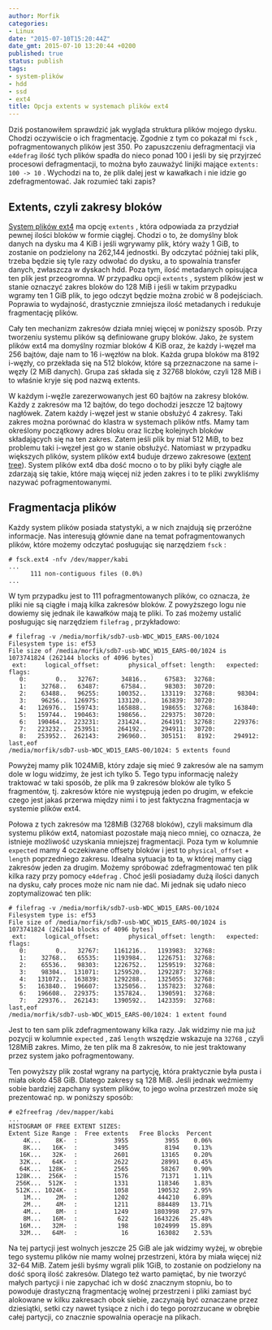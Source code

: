 ```yaml
---
author: Morfik
categories:
- Linux
date: "2015-07-10T15:20:44Z"
date_gmt: 2015-07-10 13:20:44 +0200
published: true
status: publish
tags:
- system-plików
- hdd
- ssd
- ext4
title: Opcja extents w systemach plików ext4
---
```


Dziś postanowiłem sprawdzić jak wygląda struktura plików mojego dysku. Chodzi oczywiście o ich
fragmentację. Zgodnie z tym co pokazał mi `fsck` , pofragmentowanych plików jest 350. Po
zapuszczeniu defragmentacji via `e4defrag` ilość tych plików spadła do nieco ponad 100 i jeśli by
się przyjrzeć procesowi defragmentacji, to można było zauważyć linijki mające
`extents: 100 -> 10` . Wychodzi na to, że plik dalej jest w kawałkach i nie idzie go
zdefragmentować. Jak rozumieć taki zapis?

<!--more-->
## Extents, czyli zakresy bloków

[System plików ext4][1] ma opcję `extents` , która odpowiada za przydział pewnej ilości bloków w
formie ciągłej. Chodzi o to, że domyślny blok danych na dysku ma 4 KiB i jeśli wgrywamy plik, który
waży 1 GiB, to zostanie on podzielony na 262,144 jednostki. By odczytać później taki plik, trzeba
będzie się tyle razy odwołać do dysku, a to spowalnia transfer danych, zwłaszcza w dyskach hdd.
Poza tym, ilość metadanych opisująca ten plik jest przeogromna. W przypadku opcji `extents` , system
plików jest w stanie oznaczyć zakres bloków do 128 MiB i jeśli w takim przypadku wgramy ten 1 GiB
plik, to jego odczyt będzie można zrobić w 8 podejściach. Poprawia to wydajność, drastycznie
zmniejsza ilość metadanych i redukuje fragmentację plików.

Cały ten mechanizm zakresów działa mniej więcej w poniższy sposób. Przy tworzeniu systemu plików są
definiowane grupy bloków. Jako, że system plików ext4 ma domyślny rozmiar bloków 4 KiB oraz, że
każdy i-węzeł ma 256 bajtów, daje nam to 16 i-węzłów na blok. Każda grupa bloków ma 8192 i-węzły,
co przekłada się na 512 bloków, które są przeznaczone na same i-węzły (2 MiB danych). Grupa zaś
składa się z 32768 bloków, czyli 128 MiB i to właśnie kryje się pod nazwą extents.

W każdym i-węźle zarezerwowanych jest 60 bajtów na zakresy bloków. Każdy z zakresów ma 12 bajtów, do
tego dochodzi jeszcze 12 bajtowy nagłówek. Zatem każdy i-węzeł jest w stanie obsłużyć 4 zakresy.
Taki zakres można porównać do klastra w systemach plików ntfs. Mamy tam określony początkowy adres
bloku oraz liczbę kolejnych bloków składających się na ten zakres. Zatem jeśli plik by miał 512 MiB,
to bez problemu taki i-węzeł jest go w stanie obsłużyć. Natomiast w przypadku większych plików,
system plików ext4 buduje drzewo zakresowe ([extent tree][2]). System plików ext4 dba dość mocno o
to by pliki były ciągłe ale zdarzają się takie, które mają więcej niż jeden zakres i to te pliki
zwykliśmy nazywać pofragmentowanymi.

## Fragmentacja plików

Każdy system plików posiada statystyki, a w nich znajdują się przeróżne informacje. Nas interesują
głównie dane na temat pofragmentowanych plików, które możemy odczytać posługując się narzędziem
`fsck` :

    # fsck.ext4 -nfv /dev/mapper/kabi
    ...
          111 non-contiguous files (0.0%)
    ...

W tym przypadku jest to 111 pofragmentowanych plików, co oznacza, że pliki nie są ciągłe i mają
kilka zakresów bloków. Z powyższego logu nie dowiemy się jednak ile kawałków mają te pliki. To zaś
możemy ustalić posługując się narzędziem `filefrag` , przykładowo:

    # filefrag -v /media/morfik/sdb7-usb-WDC_WD15_EARS-00/1024
    Filesystem type is: ef53
    File size of /media/morfik/sdb7-usb-WDC_WD15_EARS-00/1024 is 1073741824 (262144 blocks of 4096 bytes)
     ext:     logical_offset:        physical_offset: length:   expected: flags:
       0:        0..   32767:      34816..     67583:  32768:
       1:    32768..   63487:      67584..     98303:  30720:
       2:    63488..   96255:     100352..    133119:  32768:      98304:
       3:    96256..  126975:     133120..    163839:  30720:
       4:   126976..  159743:     165888..    198655:  32768:     163840:
       5:   159744..  190463:     198656..    229375:  30720:
       6:   190464..  223231:     231424..    264191:  32768:     229376:
       7:   223232..  253951:     264192..    294911:  30720:
       8:   253952..  262143:     296960..    305151:   8192:     294912: last,eof
    /media/morfik/sdb7-usb-WDC_WD15_EARS-00/1024: 5 extents found

Powyżej mamy plik 1024MiB, który zdaje się mieć 9 zakresów ale na samym dole w logu widzimy, że jest
ich tylko 5. Tego typu informację należy traktować w taki sposób, że plik ma 9 zakresów bloków ale
tylko 5 fragmentów, tj. zakresów które nie występują jeden po drugim, w efekcie czego jest jakaś
przerwa między nimi i to jest faktyczna fragmentacja w systemie plików ext4.

Połowa z tych zakresów ma 128MiB (32768 bloków), czyli maksimum dla systemu plików ext4, natomiast
pozostałe mają nieco mniej, co oznacza, że istnieje możliwość uzyskania mniejszej fragmentacji. Poza
tym w kolumnie `expected` mamy 4 oczekiwane offsety bloków i jest to `physical_offset` + `length`
poprzedniego zakresu. Idealna sytuacja to ta, w której mamy ciąg zakresów jeden za drugim. Możemy
spróbować zdefragmentować ten plik kilka razy przy pomocy `e4defrag` . Choć jeśli posiadamy dużą
ilości danych na dysku, cały proces może nic nam nie dać. Mi jednak się udało nieco zoptymalizować
ten plik:

    # filefrag -v /media/morfik/sdb7-usb-WDC_WD15_EARS-00/1024
    Filesystem type is: ef53
    File size of /media/morfik/sdb7-usb-WDC_WD15_EARS-00/1024 is 1073741824 (262144 blocks of 4096 bytes)
     ext:     logical_offset:        physical_offset: length:   expected: flags:
       0:        0..   32767:    1161216..   1193983:  32768:
       1:    32768..   65535:    1193984..   1226751:  32768:
       2:    65536..   98303:    1226752..   1259519:  32768:
       3:    98304..  131071:    1259520..   1292287:  32768:
       4:   131072..  163839:    1292288..   1325055:  32768:
       5:   163840..  196607:    1325056..   1357823:  32768:
       6:   196608..  229375:    1357824..   1390591:  32768:
       7:   229376..  262143:    1390592..   1423359:  32768:             last,eof
    /media/morfik/sdb7-usb-WDC_WD15_EARS-00/1024: 1 extent found

Jest to ten sam plik zdefragmentowany kilka razy. Jak widzimy nie ma już pozycji w kolumnie
`expected` , zaś `length` wszędzie wskazuje na `32768` , czyli 128MiB zakres. Mimo, że ten plik ma 8
zakresów, to nie jest traktowany przez system jako pofragmentowany.

Ten powyższy plik został wgrany na partycję, która praktycznie była pusta i miała około 458 GiB.
Dlatego zakresy są 128 MiB. Jeśli jednak weźmiemy sobie bardziej zapchany system plików, to jego
wolna przestrzeń może się prezentować np. w poniższy sposób:

    # e2freefrag /dev/mapper/kabi
    ...
    HISTOGRAM OF FREE EXTENT SIZES:
    Extent Size Range :  Free extents   Free Blocks  Percent
        4K...    8K-  :          3955          3955    0.06%
        8K...   16K-  :          3495          8194    0.13%
       16K...   32K-  :          2601         13165    0.20%
       32K...   64K-  :          2622         28991    0.45%
       64K...  128K-  :          2565         58267    0.90%
      128K...  256K-  :          1576         71371    1.11%
      256K...  512K-  :          1331        118346    1.83%
      512K... 1024K-  :          1058        190532    2.95%
        1M...    2M-  :          1202        444210    6.89%
        2M...    4M-  :          1211        884489   13.71%
        4M...    8M-  :          1249       1803998   27.97%
        8M...   16M-  :           622       1643226   25.48%
       16M...   32M-  :           198       1024999   15.89%
       32M...   64M-  :            16        163082    2.53%

Na tej partycji jest wolnych jeszcze 25 GiB ale jak widzimy wyżej, w obrębie tego systemu plików nie
mamy wolnej przestrzeni, która by miała więcej niż 32-64 MiB. Zatem jeśli byśmy wgrali plik 1GiB, to
zostanie on podzielony na dość sporą ilość zakresów. Dlatego też warto pamiętać, by nie tworzyć
małych partycji i nie zapychać ich w dość znacznym stopniu, bo to powoduje drastyczną fragmentację
wolnej przestrzeni i pliki zamiast być alokowane w kilku zakresach obok siebie, zaczynają być
oznaczane przez dziesiątki, setki czy nawet tysiące z nich i do tego porozrzucane w obrębie całej
partycji, co znacznie spowalnia operacje na plikach.


[1]: https://en.wikipedia.org/wiki/Ext4
[2]: https://en.wikipedia.org/wiki/HTree
